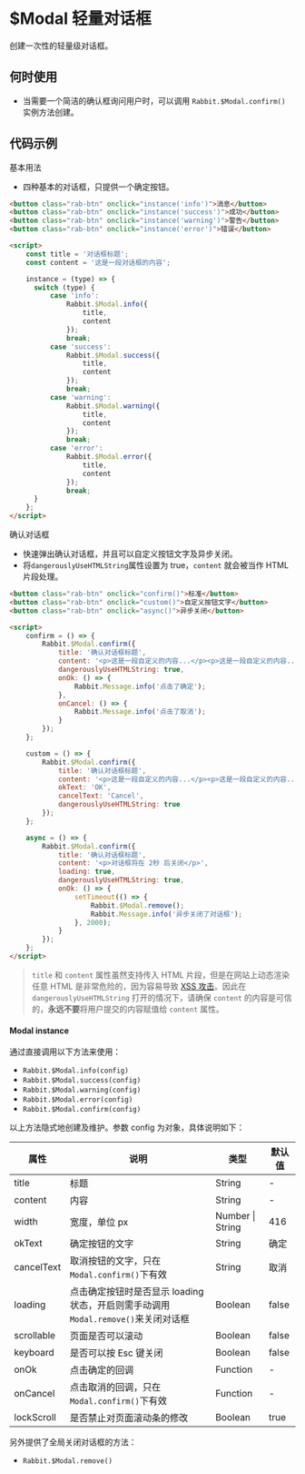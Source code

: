 # $Modal 轻量对话框

创建一次性的轻量级对话框。

## 何时使用

- 当需要一个简洁的确认框询问用户时，可以调用 `Rabbit.$Modal.confirm()` 实例方法创建。

## 代码示例

基本用法

- 四种基本的对话框，只提供一个确定按钮。

```html
<button class="rab-btn" onclick="instance('info')">消息</button>
<button class="rab-btn" onclick="instance('success')">成功</button>
<button class="rab-btn" onclick="instance('warning')">警告</button>
<button class="rab-btn" onclick="instance('error')">错误</button>

<script>
	const title = '对话框标题';
    const content = '这是一段对话框的内容';

    instance = (type) => {
      switch (type) {
          case 'info':
              Rabbit.$Modal.info({
                  title,
                  content
              });
              break;
          case 'success':
              Rabbit.$Modal.success({
                  title,
                  content
              });
              break;
          case 'warning':
              Rabbit.$Modal.warning({
                  title,
                  content
              });
              break;
          case 'error':
              Rabbit.$Modal.error({
                  title,
                  content
              });
              break;
      }
    };
</script>
```

确认对话框

- 快速弹出确认对话框，并且可以自定义按钮文字及异步关闭。
- 将`dangerouslyUseHTMLString`属性设置为 true，`content` 就会被当作 HTML 片段处理。

```html
<button class="rab-btn" onclick="confirm()">标准</button>
<button class="rab-btn" onclick="custom()">自定义按钮文字</button>
<button class="rab-btn" onclick="async()">异步关闭</button>

<script>
    confirm = () => {
        Rabbit.$Modal.confirm({
            title: '确认对话框标题',
            content: '<p>这是一段自定义的内容...</p><p>这是一段自定义的内容...</p>',
            dangerouslyUseHTMLString: true,
            onOk: () => {
                Rabbit.Message.info('点击了确定');
            },
            onCancel: () => {
                Rabbit.Message.info('点击了取消');
            }
        });
    };

    custom = () => {
        Rabbit.$Modal.confirm({
            title: '确认对话框标题',
            content: '<p>这是一段自定义的内容...</p><p>这是一段自定义的内容...</p>',
            okText: 'OK',
            cancelText: 'Cancel',
            dangerouslyUseHTMLString: true
        });
    };

    async = () => {
        Rabbit.$Modal.confirm({
            title: '确认对话框标题',
            content: '<p>对话框将在 2秒 后关闭</p>',
            loading: true,
            dangerouslyUseHTMLString: true,
            onOk: () => {
                setTimeout(() => {
                    Rabbit.$Modal.remove();
                    Rabbit.Message.info('异步关闭了对话框');
                }, 2000);
            }
        });
    };
</script>
```

> `title` 和 `content` 属性虽然支持传入 HTML 片段，但是在网站上动态渲染任意 HTML 是非常危险的，因为容易导致 [XSS 攻击](https://en.wikipedia.org/wiki/Cross-site_scripting)。因此在 `dangerouslyUseHTMLString` 打开的情况下，请确保 `content` 的内容是可信的，**永远不要**将用户提交的内容赋值给 `content` 属性。

#### Modal instance

通过直接调用以下方法来使用：

- `Rabbit.$Modal.info(config)`
- `Rabbit.$Modal.success(config)`
- `Rabbit.$Modal.warning(config)`
- `Rabbit.$Modal.error(config)`
- `Rabbit.$Modal.confirm(config)`

以上方法隐式地创建及维护。参数 config 为对象，具体说明如下：



| 属性       | 说明                                                         | 类型             | 默认值 |
| ---------- | ------------------------------------------------------------ | ---------------- | ------ |
| title      | 标题                                                         | String           | -      |
| content    | 内容                                                         | String           | -      |
| width      | 宽度，单位 px                                                | Number \| String | 416    |
| okText     | 确定按钮的文字                                               | String           | 确定   |
| cancelText | 取消按钮的文字，只在`Modal.confirm()`下有效                  | String           | 取消   |
| loading    | 点击确定按钮时是否显示 loading 状态，开启则需手动调用`Modal.remove()`来关闭对话框 | Boolean          | false  |
| scrollable | 页面是否可以滚动                                             | Boolean          | false  |
| keyboard   | 是否可以按 Esc 键关闭                                        | Boolean          | false  |
| onOk       | 点击确定的回调                                               | Function         | -      |
| onCancel   | 点击取消的回调，只在`Modal.confirm()`下有效                  | Function         | -      |
| lockScroll | 是否禁止对页面滚动条的修改                                   | Boolean          | true   |

另外提供了全局关闭对话框的方法：

- `Rabbit.$Modal.remove()`